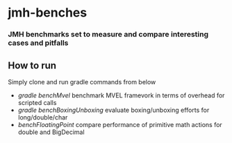 # jmh-benches
### JMH benchmarks set to measure and compare interesting cases and pitfalls

## How to run
Simply clone and run gradle commands from below

- *gradle benchMvel* benchmark MVEL framevork in terms of overhead for scripted calls
- *gradle benchBoxingUnboxing* evaluate boxing/unboxing efforts for long/double/char
- *benchFloatingPoint* compare performance of primitive math actions for double and BigDecimal
